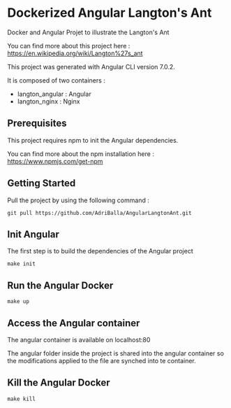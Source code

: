 # Dockerized Angular Langton's Ant

Docker and Angular Projet to illustrate the Langton's Ant

You can find more about this project here :  https://en.wikipedia.org/wiki/Langton%27s_ant

This project was generated with Angular CLI version 7.0.2. 

It is composed of two containers : 

*    langton_angular : Angular
*    langton_nginx : Nginx 


## Prerequisites

This project requires npm to init the Angular dependencies.
 
You can find more about the npm installation here : https://www.npmjs.com/get-npm

## Getting Started

Pull the project by using the following command :

```
git pull https://github.com/AdriBalla/AngularLangtonAnt.git
```

## Init Angular

The first step is to build the dependencies of the Angular project

```
make init
```

## Run the Angular Docker

```
make up
```

## Access the Angular container

The angular container is available on localhost:80

The angular folder inside the project is shared into the angular container so the modifications applied to the file are synched into te container.

## Kill the Angular Docker


```
make kill
```

